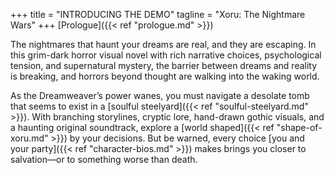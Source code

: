 +++
title = "INTRODUCING THE DEMO"
tagline = "Xoru: The Nightmare Wars"
+++
[Prologue]({{< ref "prologue.md" >}})

The nightmares that haunt your dreams are real, and they are escaping. In this grim-dark horror visual novel with rich narrative choices, psychological tension, and supernatural mystery, the barrier between dreams and reality is breaking, and horrors beyond thought are walking into the waking world. 

As the Dreamweaver’s power wanes, you must navigate a desolate tomb that seems to exist in a [soulful steelyard]({{< ref "soulful-steelyard.md" >}}). With branching storylines, cryptic lore, hand-drawn gothic visuals, and a haunting original soundtrack, explore a [world shaped]({{< ref "shape-of-xoru.md" >}}) by your decisions. But be warned, every choice [you and your party]({{< ref "character-bios.md" >}}) makes brings you closer to salvation—or to something worse than death.


